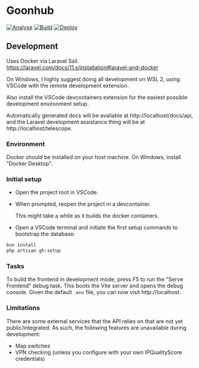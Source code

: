 # Goonhub

[![Analyse](https://github.com/goonstation/goonhub/actions/workflows/analyse.yml/badge.svg)](https://github.com/goonstation/goonhub/actions/workflows/analyse.yml)
[![Build](https://github.com/goonstation/goonhub/actions/workflows/build.yml/badge.svg)](https://github.com/goonstation/goonhub/actions/workflows/build.yml)
[![Deploy](https://github.com/goonstation/goonhub/actions/workflows/deploy.yml/badge.svg)](https://github.com/goonstation/goonhub/actions/workflows/deploy.yml)

## Development

Uses Docker via Laravel Sail. https://laravel.com/docs/11.x/installation#laravel-and-docker

On Windows, I highly suggest doing all development on WSL 2, using VSCode with the remote development extension.

Also install the VSCode devcontainers extension for the easiest possible development environment setup.

Automatically generated docs will be available at http://localhost/docs/api, and the Laravel development assistance thing will be at http://localhost/telescope.

### Environment

Docker should be installed on your host machine. On Windows, install "Docker Desktop".

### Initial setup

- Open the project root in VSCode.
- When prompted, reopen the project in a devcontainer.

  This might take a while as it builds the docker containers.

- Open a VSCode terminal and initiate the first setup commands to bootstrap the database:

```bash
bun install
php artisan gh:setup
```

### Tasks

To build the frontend in development mode, press F5 to run the "Serve Frontend" debug task. This boots the Vite server and opens the debug console. Given the default `.env` file, you can now visit http://localhost.

### Limitations

There are some external services that the API relies on that are not yet public/integrated. As such, the following features are unavailable during development:

- Map switches
- VPN checking (unless you configure with your own IPQualityScore credentials)
